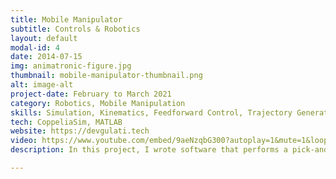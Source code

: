 ```yaml
---
title: Mobile Manipulator
subtitle: Controls & Robotics
layout: default
modal-id: 4
date: 2014-07-15
img: animatronic-figure.jpg
thumbnail: mobile-manipulator-thumbnail.png
alt: image-alt
project-date: February to March 2021
category: Robotics, Mobile Manipulation
skills: Simulation, Kinematics, Feedforward Control, Trajectory Generation
tech: CoppeliaSim, MATLAB
website: https://devgulati.tech
video: https://www.youtube.com/embed/9aeNzqbG300?autoplay=1&mute=1&loop=1&color=1
description: In this project, I wrote software that performs a pick-and-place operation on a wheeled mobile robot. Achieving this task required successfully implementing three functions - TrajectoryGenerator, which generates a desired point-to-point trajectory for the end-effector of the robot; NextState, which updates the configuration of the robot, including its chassis configuration, joint configuration, and wheels configuration; and FeedbackControl, which calculates a control law and returns the commanded wheel and arm joint speeds. All three functions are combined in a wrapper script that iterates over all the desired trajectories from TrajectoryGenerator, finding the corresponding controls needed to reach the desired configuration using FeedbackControl and updating the configuration of the robot using NextState. This project was completed as part of a final project for a graduate robotics class (MAE 204 at UCSD). 

---
```


